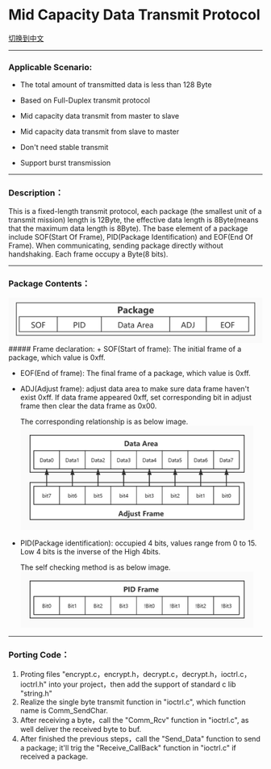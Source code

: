 # Mid Capacity Data Transmit Protocol

[切换到中文](https://github.com/ZhuYanzhen1/CDTP/blob/master/Mid%20Capacity/README_CN.md)

***

### Applicable Scenario:
+ The total amount of transmitted data is less than 128 Byte

+ Based on Full-Duplex transmit protocol

+ Mid capacity data transmit from master to slave

+ Mid capacity data transmit from slave to master

+ Don't need stable transmit

+ Support burst transmission

***
### Description：

This is a fixed-length transmit protocol, each package (the smallest unit of a transmit mission) length is 12Byte, the effective data length is 8Byte(means that the maximum data length is 8Byte). The base element of a package include SOF(Start Of Frame), PID(Package Identification) and EOF(End Of Frame). When communicating, sending package directly without handshaking. Each frame occupy a Byte(8 bits).

***

### Package Contents：

<img src="https://raw.githubusercontent.com/ZhuYanzhen1/CDTP/master/Pic/Package%20Contents.jpg" alt="PID Frame" title="PID Frame"  />
##### Frame declaration:
+ SOF(Start of frame): The initial frame of a package, which value is 0xff.

+ EOF(End of frame): The final frame of a package, which value is 0xff.

+ ADJ(Adjust frame): adjust data area to make sure data frame haven't exist 0xff. If data frame appeared 0xff, set corresponding bit in adjust frame then clear the data frame as 0x00.

  The corresponding relationship is as below image.
  <img src="https://raw.githubusercontent.com/ZhuYanzhen1/CDTP/master/Pic/Adjust%20Frame.jpg" alt="Adjust Frame" title="Adjust Frame" style="zoom: 50%;" />

+ PID(Package identification): occupied 4 bits, values range from 0 to 15. Low 4 bits is the inverse of the High 4bits.

  The self checking method is as below image.
  <img src="https://raw.githubusercontent.com/ZhuYanzhen1/CDTP/master/Pic/PID%20Frame.jpg" alt="PID Frame" title="PID Frame" style="zoom: 50%;" />

***

### Porting Code：

1. Proting files "encrypt.c，encrypt.h，decrypt.c，decrypt.h，ioctrl.c，ioctrl.h" into your project，then add the support of standard c lib "string.h"
2.  Realize the single byte transmit function in "ioctrl.c", which function name is Comm_SendChar.
3. After receiving a byte，call the "Comm_Rcv" function in "ioctrl.c", as well deliver the received byte to buf.
4. After finished the previous steps，call the "Send_Data" function to send a package; it'll trig the "Receive_CallBack" function in "ioctrl.c" if received a package.